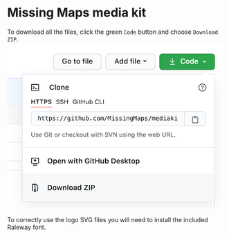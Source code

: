 # Missing Maps media kit

To download all the files, click the green `Code` button and choose `Download ZIP`.
![screenshot showing download button](https://raw.githubusercontent.com/MissingMaps/mediakit/master/screenshot.png)

To correctly use the logo SVG files you will need to install the included Raleway font.
